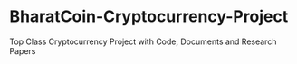 # BharatCoin-Cryptocurrency-Project
Top Class Cryptocurrency Project with Code, Documents and Research Papers
